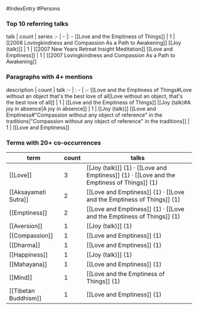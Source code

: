 #IndexEntry #Persons

### Top 10 referring talks
talk | count | series
:- | - |: -
[[Love and the Emptiness of Things]] | 1 | [[2008 Lovingkindness and Compassion As a Path to Awakening]]
[[Joy (talk)]] | 1 | [[2007 New Years Retreat Insight Meditation]]
[[Love and Emptiness]] | 1 | [[2007 Lovingkindness and Compassion As a Path to Awakening]]

### Paragraphs with 4+ mentions
description | count | talk
:- | : - | :-
[[Love and the Emptiness of Things#Love without an object that's the best love of all\|Love without an object, that's the best love of all]] | 1 | [[Love and the Emptiness of Things]]
[[Joy (talk)#A joy in absence\|A joy in absence]] | 1 | [[Joy (talk)]]
[[Love and Emptiness#"Compassion without any object of reference" in the traditions\|"Compassion without any object of reference" in the traditions]] | 1 | [[Love and Emptiness]]

### Terms with 20+ co-occurrences
term | count | talks
-|-|-
[[Love]] | 3 | <span class="counts">[[Joy (talk)]] (1) · [[Love and Emptiness]] (1) · [[Love and the Emptiness of Things]] (1)</span> 
[[Aksayamati Sutra]] | 2 | <span class="counts">[[Love and Emptiness]] (1) · [[Love and the Emptiness of Things]] (1)</span> 
[[Emptiness]] | 2 | <span class="counts">[[Love and Emptiness]] (1) · [[Love and the Emptiness of Things]] (1)</span> 
[[Aversion]] | 1 | <span class="counts">[[Joy (talk)]] (1)</span> 
[[Compassion]] | 1 | <span class="counts">[[Love and Emptiness]] (1)</span> 
[[Dharma]] | 1 | <span class="counts">[[Love and Emptiness]] (1)</span> 
[[Happiness]] | 1 | <span class="counts">[[Joy (talk)]] (1)</span> 
[[Mahayana]] | 1 | <span class="counts">[[Love and Emptiness]] (1)</span> 
[[Mind]] | 1 | <span class="counts">[[Love and the Emptiness of Things]] (1)</span> 
[[Tibetan Buddhism]] | 1 | <span class="counts">[[Love and Emptiness]] (1)</span> 

